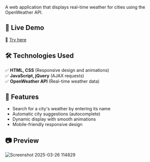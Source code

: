 A web application that displays real-time weather for cities using the OpenWeather API.  

## 🚀 Live Demo  
🔗 [Try here](file:///C:/Users/lenovo/OneDrive/Desktop/temperature/html1.html)  

## 🛠️ Technologies Used  
✅ **HTML, CSS** (Responsive design and animations)  
✅ **JavaScript, jQuery** (AJAX requests)  
✅ **OpenWeather API** (Real-time weather data)  

## 📌 Features  
- Search for a city's weather by entering its name  
- Automatic city suggestions (autocomplete)  
- Dynamic display with smooth animations  
- Mobile-friendly responsive design  

## 📷 Preview  
![Screenshot 2025-03-26 114829](https://github.com/user-attachments/assets/b160aaa3-26fa-42a3-a0bc-e4c2fc39b18b)
